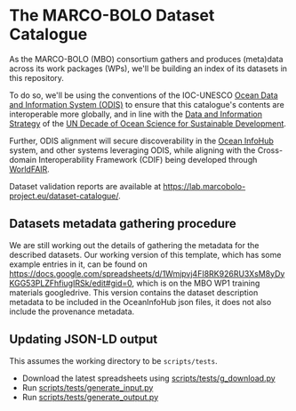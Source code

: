 # The MARCO-BOLO Dataset Catalogue

As the MARCO-BOLO (MBO) consortium gathers and produces (meta)data across its work packages (WPs), we'll be building an index of its datasets in this repository. 

To do so, we'll be using the conventions of the IOC-UNESCO [Ocean Data and Information System (ODIS)]([url](https://oceaninfohub.org/odis/)) to ensure that this catalogue's contents are interoperable more globally, and in line with the [Data and Information Strategy]([url](https://unesdoc.unesco.org/ark:/48223/pf0000385542?posInSet=1&queryId=fc0616d9-8a41-42ff-bc0f-1d7ef4355f1a)) of the [UN Decade of Ocean Science for Sustainable Development]([url](https://oceandecade.org/)). 

Further, ODIS alignment will secure discoverability in the [Ocean InfoHub]([url](https://oceaninfohub.org/)) system, and other systems leveraging ODIS, while aligning with the Cross-domain Interoperability Framework (CDIF) being developed through [WorldFAIR](https://worldfair-project.eu/).

Dataset validation reports are available at <https://lab.marcobolo-project.eu/dataset-catalogue/>.

## Datasets metadata gathering procedure

We are still working out the details of gathering the metadata for the described datasets. Our working version of this template, which has some example entries in it, can be found on https://docs.google.com/spreadsheets/d/1Wmjpvj4FI8RK926RU3XsM8yDyKGG53PLZFhfiugIRSk/edit#gid=0, which is on the MBO WP1 training materials googledrive. This version contains the dataset description metadata to be included in the OceanInfoHub json files, it does not also include the provenance metadata.

## Updating JSON-LD output

This assumes the working directory to be `scripts/tests`.

- Download the latest spreadsheets using [scripts/tests/g_download.py](scripts/tests/g_download.py)
- Run [scripts/tests/generate_input.py](scripts/tests/generate_input.py)
- Run [scripts/tests/generate_output.py](scripts/tests/generate_output.py)
